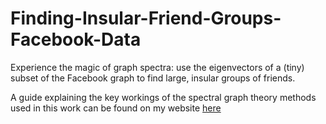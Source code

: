 # Finding-Insular-Friend-Groups-Facebook-Data
Experience the magic of graph spectra:  use the eigenvectors of a (tiny) subset of the Facebook graph to find large, insular groups of friends. 

A guide explaining the key workings of the spectral graph theory methods used in this work can be found on my website [here](https://web.stanford.edu/~sakshamg/portfolio/socialnetworks)
